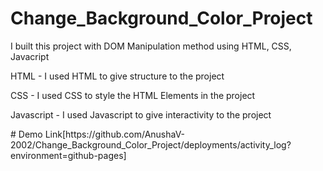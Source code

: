 # Change_Background_Color_Project
 I built this project with DOM Manipulation method using HTML, CSS, Javacript
 <p>HTML - I used HTML to give structure to the project</p>
 <p>CSS - I used CSS to style the HTML Elements in the project</p>
 <p>Javascript - I used Javascript to give interactivity to the project</p>
 # Demo Link[https://github.com/AnushaV-2002/Change_Background_Color_Project/deployments/activity_log?environment=github-pages]
 
 
